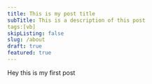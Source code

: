 ```yaml
---
title: This is my post title
subTitle: This is a description of this post
tags:[vb]
skipListing: false
slug: /about
draft: true
featured: true
---
```


Hey this is my first post
